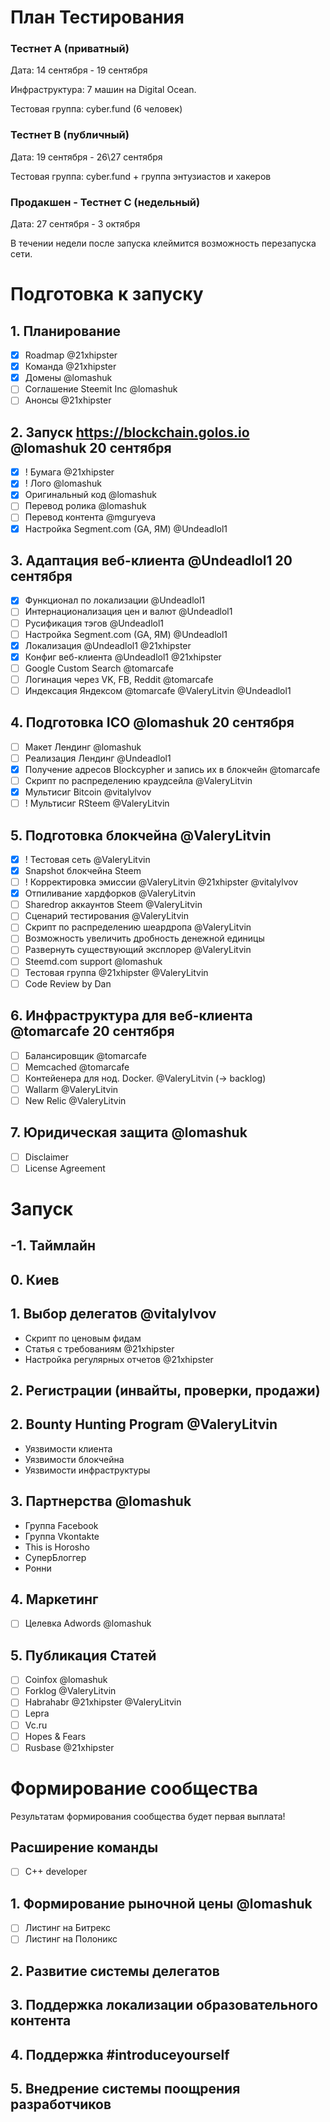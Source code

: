 # План Тестирования

### Тестнет А (приватный)
Дата: 14 сентября - 19 сентября

Инфраструктура: 7 машин на Digital Ocean.

Тестовая группа: cyber.fund (6 человек)

### Тестнет В (публичный)
Дата: 19 сентября - 26\27 сентября

Тестовая группа: cyber.fund + группа энтузиастов и хакеров

### Продакшен - Тестнет С (недельный)
Дата: 27 сентября - 3 октября

В течении недели после запуска клеймится возможность перезапуска сети.

# Подготовка к запуску

## 1. Планирование
- [x] Roadmap @21xhipster
- [x] Команда @21xhipster
- [x] Домены @lomashuk
- [ ] Соглашение Steemit Inc @lomashuk  
- [ ] Анонсы @21xhipster

## 2. Запуск https://blockchain.golos.io @lomashuk 20 сентября
- [x] ! Бумага @21xhipster
- [x] ! Лого @lomashuk 
- [x] Оригинальный код @lomashuk 
- [ ] Перевод ролика @lomashuk
- [ ] Перевод контента @mguryeva
- [x] Настройка Segment.com (GA, ЯМ) @Undeadlol1 

## 3. Адаптация веб-клиента @Undeadlol1 20 сентября
- [x] Функционал по локализации @Undeadlol1
- [ ] Интернационализация цен и валют @Undeadlol1
- [ ] Русификация тэгов @Undeadlol1
- [ ] Настройка Segment.com (GA, ЯМ) @Undeadlol1 
- [x] Локализация @Undeadlol1 @21xhipster
- [x] Конфиг веб-клиента @Undeadlol1 @21xhipster
- [ ] Google Custom Search @tomarcafe 
- [ ] Логинация через VK, FB, Reddit @tomarcafe
- [ ] Индексация Яндексом @tomarcafe @ValeryLitvin @Undeadlol1 

## 4. Подготовка ICO @lomashuk 20 сентября
- [ ] Макет Лендинг @lomashuk
- [ ] Реализация Лендинг @Undeadlol1 
- [x] Получение адресов Blockcypher и запись их в блокчейн @tomarcafe 
- [ ] Скрипт по распределению краудсейла @ValeryLitvin
- [x] Мультисиг Bitcoin @vitalylvov
- [ ] ! Мультисиг RSteem @ValeryLitvin 

## 5. Подготовка блокчейна @ValeryLitvin 
- [x] ! Тестовая сеть @ValeryLitvin
- [x] Snapshot блокчейна Steem
- [ ] ! Корректировка эмиссии @ValeryLitvin @21xhipster @vitalylvov 
- [x] Отпиливание хардфорков @ValeryLitvin
- [ ] Sharedrop аккаунтов Steem @ValeryLitvin
- [ ] Сценарий тестирования @ValeryLitvin 
- [ ] Скрипт по распределению шеардропа @ValeryLitvin
- [ ] Возможность увеличить дробность денежной единицы 
- [ ] Развернуть существующий эксплорер @ValeryLitvin 
- [ ] Steemd.com support @lomashuk
- [ ] Тестовая группа @21xhipster @ValeryLitvin
- [ ] Code Review by Dan

## 6. Инфраструктура для веб-клиента @tomarcafe 20 сентября
- [ ] Балансировщик @tomarcafe
- [ ] Memcached @tomarcafe 
- [ ] Контейенера для нод. Docker. @ValeryLitvin (-> backlog) 
- [ ] Wallarm @ValeryLitvin 
- [ ] New Relic @ValeryLitvin 

## 7. Юридическая защита @lomashuk 
- [ ] Disclaimer
- [ ] License Agreement

# Запуск
## -1. Таймлайн
## 0. Киев

## 1. Выбор делегатов @vitalylvov
- Скрипт по ценовым фидам
- Статья с требованиям @21xhipster
- Настройка регулярных отчетов @21xhipster

## 2. Регистрации (инвайты, проверки, продажи)


## 2. Bounty Hunting Program @ValeryLitvin
- Уязвимости клиента
- Уязвимости блокчейна
- Уязвимости инфраструктуры

## 3. Партнерства @lomashuk 
- Группа Facebook
- Группа Vkontakte
- This is Horosho
- СуперБлоггер
- Ронни

## 4. Маркетинг
- [ ] Целевка Adwords @lomashuk 

## 5. Публикация Статей
- [ ] Coinfox @lomashuk 
- [ ] Forklog @ValeryLitvin
- [ ] Habrahabr @21xhipster @ValeryLitvin
- [ ] Lepra
- [ ] Vc.ru
- [ ] Hopes & Fears 
- [ ] Rusbase @21xhipster

# Формирование сообщества
Результатам формирования сообщества будет первая выплата!

## Расширение команды
- [ ] C++ developer

## 1. Формирование рыночной цены @lomashuk 
- [ ] Листинг на Битрекс
- [ ] Листинг на Полоникс

## 2. Развитие системы делегатов

## 3. Поддержка локализации образовательного контента

## 4. Поддержка #introduceyourself

## 5. Внедрение системы поощрения разработчиков
